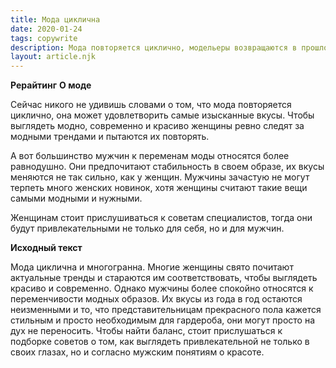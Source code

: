 ```yaml
---
title: Мода циклична
date: 2020-01-24
tags: copywrite
description: Мода повторяется циклично, модельеры возвращаются в прошлое и черпают из моды минувших дней самые невероятные идеи
layout: article.njk
---
```


**Рерайтинг**
**О моде**

Сейчас никого не удивишь словами о том, что мода повторяется циклично, она может удовлетворить самые изысканные вкусы. Чтобы выглядеть модно, современно и красиво женщины ревно следят за модными трендами и пытаются их повторять. 

А вот большинство мужчин к переменам моды относятся более равнодушно. Они предпочитают стабильность в своем образе, их вкусы меняются не так сильно, как у женщин. Мужчины зачастую не могут терпеть много женских новинок, хотя женщины считают такие вещи самыми модными и нужными. 

Женщинам стоит прислушиваться к советам специалистов, тогда они будут привлекательными не только для себя, но и для мужчин.

**Исходный текст**

Мода циклична и многогранна. Многие женщины свято почитают актуальные тренды и стараются им соответствовать, чтобы выглядеть красиво и современно. Однако мужчины более спокойно относятся к переменчивости модных образов. Их вкусы из года в год остаются неизменными и то, что представительницам прекрасного пола кажется стильным и просто необходимым для гардероба, они могут просто на дух не переносить. Чтобы найти баланс, стоит прислушаться к подборке советов о том, как выглядеть привлекательной не только в своих глазах, но и согласно мужским понятиям о красоте.	



